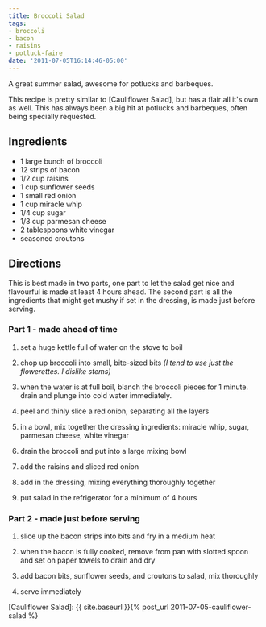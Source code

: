 ```yaml
---
title: Broccoli Salad
tags:
- broccoli
- bacon
- raisins
- potluck-faire
date: '2011-07-05T16:14:46-05:00'
---
```

A great summer salad, awesome for potlucks and barbeques.

This recipe is pretty similar to [Cauliflower Salad], but has a flair
all it's own as well. This has always been a big hit at potlucks and
barbeques, often being specially requested.

## Ingredients

* 1 large bunch of broccoli
* 12 strips of bacon
* 1/2 cup raisins
* 1 cup sunflower seeds
* 1 small red onion
* 1 cup miracle whip
* 1/4 cup sugar
* 1/3 cup parmesan cheese
* 2 tablespoons white vinegar
* seasoned croutons

## Directions

This is best made in two parts, one part to let the salad get nice and flavourful is made at least 4 hours ahead. The second part is all the ingredients that might get mushy if set in the dressing, is made just before serving.

### Part 1 - made ahead of time

1.  set a huge kettle full of water on the stove to boil

1.  chop up broccoli into small, bite-sized bits *(I tend to use just the flowerettes. I dislike stems)*

1.  when the water is at full boil, blanch the broccoli pieces for 1 minute. drain and plunge into cold water immediately.

1.  peel and thinly slice a red onion, separating all the layers

1.  in a bowl, mix together the dressing ingredients: miracle whip, sugar, parmesan cheese, white vinegar

1.  drain the broccoli and put into a large mixing bowl

1.  add the raisins and sliced red onion

1.  add in the dressing, mixing everything thoroughly together

1.  put salad in the refrigerator for a minimum of 4 hours

### Part 2 - made just before serving

1.  slice up the bacon strips into bits and fry in a medium heat

1.  when the bacon is fully cooked, remove from pan with slotted spoon and set on paper towels to drain and dry

1.  add bacon bits, sunflower seeds, and croutons to salad, mix thoroughly

1.  serve immediately


[Cauliflower Salad]: {{ site.baseurl }}{% post_url 2011-07-05-cauliflower-salad %} 
